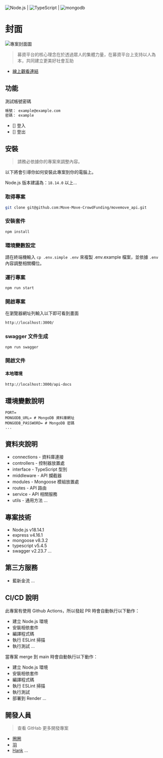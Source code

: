 ![Node.js](https://img.shields.io/badge/Node.js-43853D?style=for-the-badge&logo=node.js&logoColor=white) | ![TypeScript](https://img.shields.io/badge/TypeScript-007ACC?style=for-the-badge&logo=typescript&logoColor=white) | ![mongodb](https://img.shields.io/badge/MongoDB-4EA94B?style=for-the-badge&logo=mongodb&logoColor=white)


# 封面

![專案封面圖](https://fakeimg.pl/500/)

> 募資平台的核心理念在於透過眾人的集體力量，在募資平台上支持以人為本，共同建立更美好社會互助

- [線上觀看連結](https://google.com/)



## 功能

測試帳號密碼 

```bash
帳號： example@example.com
密碼： example
```

- [] 登入
- [] 登出


## 安裝

> 請務必依據你的專案來調整內容。

以下將會引導你如何安裝此專案到你的電腦上。

Node.js 版本建議為：`18.14.0` 以上...

### 取得專案

```bash
git clone git@github.com:Move-Move-CrowdFunding/movemove_api.git
```

### 安裝套件

```bash
npm install
```

### 環境變數設定

請在終端機輸入 `cp .env.simple .env` 來複製 .env.example 檔案，並依據 `.env` 內容調整相關欄位。

### 運行專案

```bash
npm run start
```

### 開啟專案

在瀏覽器網址列輸入以下即可看到畫面

```bash
http://localhost:3000/
```

### swagger 文件生成
```bash
npm run swagger
```

### 開啟文件
#### 本地環境
```bash
http://localhost:3000/api-docs
```

## 環境變數說明

```env
PORT=
MONGODB_URL= # MongoDB 資料庫網址
MONGODB_PASSWORD= # MongoDB 密碼
...
```

## 資料夾說明
- connections - 資料庫連接
- controllers - 控制器放置處
- interface - TypeScript 型別
- middleware - API 攔截器
- modules - Mongoose 模組放置處
- routes - API 路由
- service - API 相關服務
- utils - 通用方法
...

## 專案技術

- Node.js v18.14.1
- express v4.16.1
- mongoose v8.3.2
- typescript v5.4.5
- swagger v2.23.7
...

## 第三方服務

- 藍新金流
...

## CI/CD 說明

此專案有使用 Github Actions，所以發起 PR 時會自動執行以下動作：

- 建立 Node.js 環境
- 安裝相依套件
- 編譯程式碼
- 執行 ESLint 掃描
- 執行測試
...

當專案 merge 到 main 時會自動執行以下動作：

- 建立 Node.js 環境
- 安裝相依套件
- 編譯程式碼
- 執行 ESLint 掃描
- 執行測試
- 部署到 Render
...

## 開發人員

> 查看 GitHab 更多開發專案

- [圈圈](https://github.com/panduola666)
- [羽]()
- [Hank]()
...
